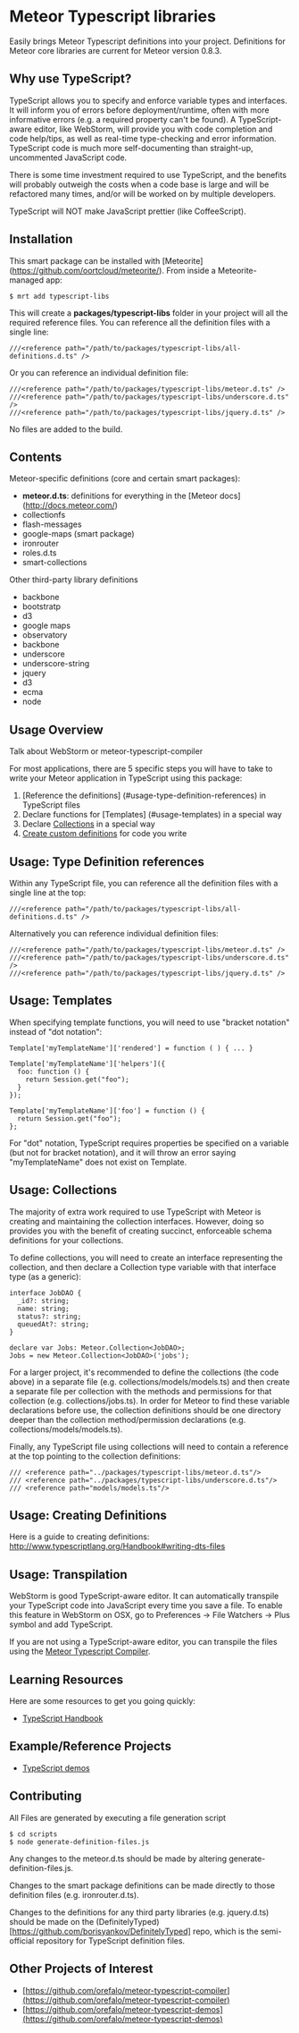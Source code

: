 # Meteor Typescript libraries

Easily brings Meteor Typescript definitions into your project.  Definitions for Meteor core libraries are current for Meteor version 0.8.3.



## Why use TypeScript?
TypeScript allows you to specify and enforce variable types and interfaces.  It will inform you of errors before deployment/runtime, often with more informative
errors (e.g. a required property can't be found).  A TypeScript-aware editor, like WebStorm, will provide you with code completion and code help/tips, as well as
real-time type-checking and error information.  TypeScript code is much more self-documenting than straight-up, uncommented JavaScript code.

There is some time investment required to use TypeScript, and the benefits will probably outweigh the costs when a code base is large and will be refactored
many times, and/or will be worked on by multiple developers.

TypeScript will NOT make JavaScript prettier (like CoffeeScript).



## Installation
This smart package can be installed with [Meteorite] (https://github.com/oortcloud/meteorite/). From inside a Meteorite-managed app:

    $ mrt add typescript-libs

This will create a **packages/typescript-libs** folder in your project will all the required reference files.  You can reference all the definition files with a
single line:

    ///<reference path="/path/to/packages/typescript-libs/all-definitions.d.ts" />

Or you can reference an individual definition file:

    ///<reference path="/path/to/packages/typescript-libs/meteor.d.ts" />
    ///<reference path="/path/to/packages/typescript-libs/underscore.d.ts" />
    ///<reference path="/path/to/packages/typescript-libs/jquery.d.ts" />


No files are added to the build.



## Contents
Meteor-specific definitions (core and certain smart packages):

* **meteor.d.ts**: definitions for everything in the [Meteor docs] (http://docs.meteor.com/)
* collectionfs
* flash-messages
* google-maps (smart package)
* ironrouter
* roles.d.ts
* smart-collections

Other third-party library definitions

* backbone
* bootstratp
* d3
* google maps
* observatory
* backbone
* underscore
* underscore-string
* jquery
* d3
* ecma
* node



## Usage Overview
Talk about WebStorm or meteor-typescript-compiler

For most applications, there are 5 specific steps you will have to take to write your Meteor application in TypeScript using this package:

1. [Reference the definitions] (#usage-type-definition-references) in TypeScript files
2. Declare functions for [Templates] (#usage-templates) in a special way
3. Declare [Collections](#usage-collections) in a special way
4. [Create custom definitions](#usage-creating-definitions) for code you write


## Usage: Type Definition references
Within any TypeScript file, you can reference all the definition files with a single line at the top:

    ///<reference path="/path/to/packages/typescript-libs/all-definitions.d.ts" />

Alternatively you can reference individual definition files:

    ///<reference path="/path/to/packages/typescript-libs/meteor.d.ts" />
    ///<reference path="/path/to/packages/typescript-libs/underscore.d.ts" />
    ///<reference path="/path/to/packages/typescript-libs/jquery.d.ts" />



## Usage: Templates
When specifying template functions, you will need to use "bracket notation" instead of "dot notation":

    Template['myTemplateName']['rendered'] = function ( ) { ... }

    Template['myTemplateName']['helpers']({
      foo: function () {
        return Session.get("foo");
      }
    });

    Template['myTemplateName']['foo'] = function () {
      return Session.get("foo");
    };

For "dot" notation, TypeScript requires properties be specified on a variable (but not for bracket notation), and it will throw an error saying "myTemplateName" does not exist on Template.



## Usage: Collections
The majority of extra work required to use TypeScript with Meteor is creating and maintaining the collection interfaces.  However, doing so provides you with
the benefit of creating succinct, enforceable schema definitions for your collections.

To define collections, you will need to create an interface representing the collection, and then declare a Collection type variable with that interface type (as a generic):

    interface JobDAO {
      _id?: string;
      name: string;
      status?: string;
      queuedAt?: string;
    }

    declare var Jobs: Meteor.Collection<JobDAO>;
    Jobs = new Meteor.Collection<JobDAO>('jobs');

For a larger project, it's recommended to define the collections (the code above) in a separate file (e.g. collections/models/models.ts) and then create a separate file per collection with
the methods and permissions for that collection (e.g. collections/jobs.ts).  In order for Meteor to find these variable declarations before use, the collection definitions should be one
directory deeper than the collection method/permission declarations (e.g. collections/models/models.ts).

Finally, any TypeScript file using collections will need to contain a reference at the top pointing to the collection definitions:

    /// <reference path="../packages/typescript-libs/meteor.d.ts"/>
    /// <reference path="../packages/typescript-libs/underscore.d.ts"/>
    /// <reference path="models/models.ts"/>



## Usage: Creating Definitions
Here is a guide to creating definitions: <http://www.typescriptlang.org/Handbook#writing-dts-files>



## Usage: Transpilation
WebStorm is good TypeScript-aware editor.  It can automatically transpile your TypeScript code into JavaScript every time you save a file.  To enable this
feature in WebStorm on OSX, go to Preferences -> File Watchers -> Plus symbol and add TypeScript.

If you are not using a TypeScript-aware editor, you can transpile the files using the [Meteor Typescript Compiler](https://github.com/orefalo/meteor-typescript-compiler).



## Learning Resources
Here are some resources to get you going quickly:
* [TypeScript Handbook](http://www.typescriptlang.org/Handbook)



## Example/Reference Projects
* [TypeScript demos](https://github.com/orefalo/meteor-typescript-demos)



## Contributing
All Files are generated by executing a file generation script

    $ cd scripts
    $ node generate-definition-files.js

Any changes to the meteor.d.ts should be made by altering generate-definition-files.js.

Changes to the smart package definitions can be made directly to those definition files (e.g. ironrouter.d.ts).

Changes to the definitions for any third party libraries (e.g. jquery.d.ts) should be made on the (DefinitelyTyped) [https://github.com/borisyankov/DefinitelyTyped] repo, which
is the semi-official repository for TypeScript definition files.



## Other Projects of Interest

* [https://github.com/orefalo/meteor-typescript-compiler](https://github.com/orefalo/meteor-typescript-compiler)
* [https://github.com/orefalo/meteor-typescript-demos](https://github.com/orefalo/meteor-typescript-demos)

